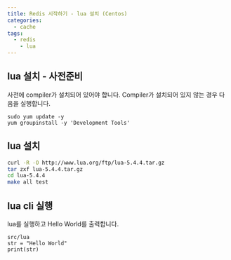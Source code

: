 ```yaml
---
title: Redis 시작하기 - lua 설치 (Centos)
categories: 
  - cache
tags:
  - redis
	- lua
---
```


## lua 설치 - 사전준비
사전에 compiler가 설치되어 있어야 합니다.
Compiler가 설치되어 있지 않는 경우 다음을 실행합니다.
```
sudo yum update -y
yum groupinstall -y 'Development Tools'
```
## lua 설치
```bash
curl -R -O http://www.lua.org/ftp/lua-5.4.4.tar.gz
tar zxf lua-5.4.4.tar.gz
cd lua-5.4.4
make all test
```

## lua cli 실행
lua를 실행하고 Hello World를 출력합니다.
```
src/lua
str = "Hello World"
print(str)
```